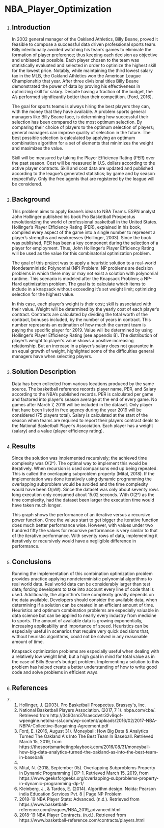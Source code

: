 # NBA_Player_Optimization
<ol>
<li>
<h2>Introduction</h2>
</li>
<p>In 2002 general manager of the Oakland Athletics, Billy Beane, proved it feasible to compose a successful data driven professional sports team. Billy intentionally avoided watching his team’s games to eliminate the formation of player preference; thus keeping each decision as objective and unbiased as possible. Each player chosen to the team was statistically evaluated and selected in order to optimize the highest skill for the lowest price. Notably, while maintaining the third lowest salary tax in the MLB, the Oakland Athletics won the American League Championship that year. After three divisional titles Billy Beane demonstrated the power of data by proving his effectiveness in optimizing skill for salary. Despite having a fraction of the budget, the A’s performed significantly better than their competition. (Ford, 2016).</p>
<p>The goal for sports teams is always hiring the best players they can, with the money that they have available. A problem sports general managers like Billy Beane face, is determining how successful their selection has been compared to the most optimum selection. By comparing their choice of players to the optimum selection of players; general managers can improve quality of selection in the future. The best possible selection is calculated by applying an optimum combination algorithm for a set of elements that minimizes the weight and maximizes the value. </p>
<p>Skill will be measured by taking the Player Efficiency Rating (PER) over the past season. Cost will be measured in U.S. dollars according to the active player contracts. Skill and cost data are updated and published according to the league’s generated statistics; by game and by season respectfully. Only the free agents that are registered by the league will be considered.</p>

<li>
<h2>Background</h2>
</li>

<p>This problem aims to apply Beane’s ideas to NBA Teams. ESPN analyst John Hollinger published his book Pro Basketball Prospectus revolutionizing the world of professional basketball in the United States. Hollinger’s Player Efficiency Rating (PER), explained in his book, compiled every aspect of the game into a single number to represent a player’s strengths and weaknesses (Hollinger, 2003). Since the book was published, PER has been a key component during the selection of a player for employment. Thus, John Hollinger’s Player Efficiency Rating will be used as the value for this combinatorial optimization problem.</p>

<p>The goal of this project was to apply a heuristic solution to a real-world Nondeterministic Polynomial (NP) Problem. NP problems are decision problems in which there may or may not exist a solution with polynomial runtime. This scenario is modeled after the Knapsack Problem; a NP-Hard optimization problem. The goal is to calculate which items to include in a knapsack without exceeding it’s set weight limit; optimizing selection for the highest value.</p>

<p>In this case, each player’s weight is their cost; skill is associated with their value. Weight will be determined by the yearly cost of each player’s contract. Contracts are calculated by dividing the total worth of the contract, bonuses included, by the number of years in contract. This number represents an estimation of how much the current team is paying the specific player for 2019. Value will be determined by using Hollinger’s Player Efficiency Rating [see appendix B]. The distribution of player’s weight to player’s value shows a positive increasing relationship. But an increase in a player’s salary does not guarantee in an equal growth of weight, highlighted some of the difficulties general managers have when selecting players.</p>

<li>
<h2>Solution Description</h2>
</li>

<p>Data has been collected from various locations produced by the same source. The basketball reference records player name, PER, and Salary according to the NBA’s published records. PER is calculated per game and factored into player’s season average at the end of every game. No games after March 7, 2019 will be included in the dataset. Only player that have been listed in free agency during the year 2019 will be considered (75 players total). Salary is calculated at the start of the season when teams are required to report their players contract deals to the National Basketball Player’s Association. Each player has a weight (salary) and a value (player efficiency rating).</p>

<li>
<h2>Results</h2>
</li>

<p>Since the solution was implemented recursively; the achieved time complexity was O(2ⁿ). The optimal way to implement this would be iteratively. When recursion is used comparisons end up being repeated. This is called the overlapping subproblem property (Mital, 2018). If the implementation was done iteratively using dynamic programming the overlapping subproblem would be avoided and the time complexity would have been O(nW). Since the dataset was only about seventy rows long execution only consumed about 15.02 seconds. With O(2ⁿ) as the time complexity, had the dataset been larger the execution time would have taken much longer.</p>
<p>This graph shows the performance of an iterative versus a recursive power function. Once the values start to get bigger the iterative function does much better performance wise. However, with values under two hundred fifty the values for recursive performance is very similar to that of the iterative performance. With seventy rows of data, implementing it iteratively or recursively would have a negligible difference in performance.</p>

<li>
<h2>Conclusions</h2>
</li>

<p>Running the implementation of this combination optimization problem provides practice applying nondeterministic polynomial algorithms to real world data. Real world data can be considerably larger than test data; forcing developers to take into account every line of code that is used. Additionally, the algorithm’s time complexity greatly depends on the data available. Developers should consider the available data, when determining if a solution can be created in an efficient amount of time. Heuristics and optimum combination problems are especially valuable in data science but can be applied to nearly every industry from medicine to sports. The amount of available data is growing exponentially, increasing applicability and importance of speed. Heuristics can be especially useful in scenarios that require very quick decisions that, without heuristic algorithms, could not be solved in any reasonable amount of time. </p>
<p>Knapsack optimization problems are especially useful when dealing with a relatively low weight limit, but a high goal in mind for total value as in the case of Billy Beane’s budget problem. Implementing a solution to this problem has helped create a better understanding of how to write good code and solve problems in efficient ways.</p>

<li>
<h2>References</h2>
<li>

<ol>

<li>
  Hollinger, J. (2003). Pro Basketball Prospectus. Brassey's, Inc.
</li>

<li>
  National Basketball Players Association. (2017, 7 1). nbpa.com/cba/. Retrieved from http://3c90sm37lsaecdwtr32v9qof-wpengine.netdna-ssl.com/wp-content/uploads/2016/02/2017-NBA-NBPA-Collective-Bargaining-Agreement.pdf
</li>

<li>
  Ford, E. (2016, August 31). Moneyball: How Big Data & Analytics Turned The Oakland A's Into The Best Team In Baseball. Retrieved March 15, 2019, from https://thesportsmarketingplaybook.com/2016/08/31/moneyball-how-big-data-analytics-turned-the-oakland-as-into-the-best-team-in-baseball/ 
<li>

<li>
  Mital, N. (2018, September 05). Overlapping Subproblems Property in Dynamic Programming | DP-1. Retrieved March 15, 2019, from https://www.geeksforgeeks.org/overlapping-subproblems-property-in-dynamic-programming-dp-1/
</li>

<li>
  Kleinberg, J., & Tardos, E. (2014). Algorithm design. Noida: Pearson india Education Services Pvt. 8 | Page NP Problem
</li>

<li>
2018-19 NBA Player Stats: Advanced. (n.d.). Retrieved from https://www.basketball-reference.com/leagues/NBA_2019_advanced.html
</li>

<li>
2018-19 NBA Player Contracts. (n.d.). Retrieved from https://www.basketball-reference.com/contracts/players.html</p>
</li>
</ol>

</ol>
